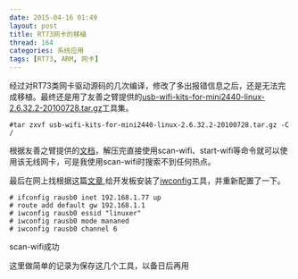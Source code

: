 ```yaml
---
date: 2015-04-16 01:49
layout: post
title: RT73网卡的移植
thread: 164
categories: 系统应用
tags: [RT73, ARM, 网卡]
---
```




经过对RT73类网卡驱动源码的几次编译，修改了多出报错信息之后，还是无法完成移植。最终还是用了友善之臂提供的[usb-wifi-kits-for-mini2440-linux-2.6.32.2-20100728.tar.gz](/src/toolchains/usb-wifi-kits-for-mini2440-linux-2.6.32.2-20100728.tar.gz)工具集。

	#tar zxvf usb-wifi-kits-for-mini2440-linux-2.6.32.2-20100728.tar.gz -C /
<!---more--->
根据友善之臂提供的[文档](/src/toolchains/基于mini2440的USB无线网卡使用指南-20100729.pdf)，解压完直接使用scan-wifi、start-wifi等命令就可以使用该无线网卡，可是我使用scan-wifi时搜索不到任何热点。

最后在网上找根据这篇[文章](http://linux.chinaunix.net/techdoc/install/2009/03/26/1105858.shtml),给开发板安装了[iwconfig](/src/toolchains/wireless_tools.29.tar.gz)工具，并重新配置了一下。

	# ifconfig rausb0 inet 192.168.1.77 up
	# route add default gw 192.168.1.1
	# iwconfig rausb0 essid "linuxer"
	# iwconfig rausb0 mode mananed
	# iwconfig rausb0 channel 6

scan-wifi成功

这里做简单的记录为保存这几个工具，以备日后再用
